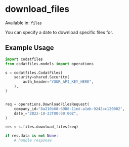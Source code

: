 # download_files
Available in: `files`

You can specify a date to download specific files for.

## Example Usage
```python
import codatfiles
from codatfiles.models import operations

s = codatfiles.CodatFiles(
    security=shared.Security(
        auth_header="YOUR_API_KEY_HERE",
    ),
)


req = operations.DownloadFilesRequest(
    company_id="8a210b68-6988-11ed-a1eb-0242ac120002",
    date_="2022-10-23T00:00:00Z",
)

res = s.files.download_files(req)

if res.data is not None:
    # handle response
```